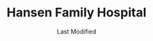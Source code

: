 ---
layout: location-page
date: Last Modified
description: "Local COVID-19 testing is available at Hansen Family Hospital in Iowa Falls, Iowa, USA."
permalink: "locations/iowa/iowa-falls/hansen-family-hospital/"
tags:
  - locations
  - iowa
title: Hansen Family Hospital
uniqueName: hansen-family-hospital
state: Iowa
stateAbbr: IA
hood: "Iowa Falls"
address: "920 S Oak St"
city: "Iowa Falls"
zip: "50126"
zipsNearby: "50601 50005 50006 50043 50227 50420 50007 50602 50009 50010 50011 50012 50013 50014 50021 50023 50604 50608 50649 50605 50516 50518 50028 50609 50031 50421 50032 50034 50519 50035 50036 50037 50099 50039 50040 50041 50520 50423 50612 50521 50523 50046 50613 50614 50616 50620 52215 50524 50525 50526 50619 50428 50051 52217 50054 50055 50056 50621 50430 50431 50432 50529 50064 50530 50622 50623 50624 50071 50611 50625 50532 50626 52224 50533 52225 50627 50073 50075 50629 50538 50078 50434 50435 50436 50501 50569 50631 50101 50102 50438 50632 50633 50105 50634 50106 50541 50635 50542 50439 50543 50440 50107 50109 50636 50112 50638 50657 50441 50444 50544 50545 50120 50642 50122 50643 50548 50124 50645 50126 50647 50648 50130 50446 50132 50447 50134 50135 50448 50449 50552 50651 50452 50141 50142 50557 50453 50652 50148 50558 50152 50560 50154 50156 50456 50653 50158 50401 50402 50467 50161 50162 50457 50127 50168 50169 50173 50566 50658 50201 50659 50661 50660 50206 50208 50458 50212 50664 50460 50461 50570 50665 50217 50223 50666 50464 50226 50230 50231 50667 50668 50669 50577 50234 50468 50469 50236 50470 50471 50582 50472 50239 50427 50433 50475 50243 50670 50244 50586 50246 50247 50672 50248 50673 50249 50477 52339 50591 50479 52342 50675 50676 50258 50259 50482 50594 52348 50701 50702 50703 50704 50707 50677 50595 50680 50483 50269 50271 50484 50276 50599 50278 50706" 
mapUrl: "http://maps.apple.com/?q=Hansen+Family+Hospital&address=920+S+Oak+St,Iowa+Falls,Iowa,50126"
locationType: Walk-in
phone: "641-648-7000"
website: "https://www.mercyonenorthiowaaffiliates.org/hansenfamilyhospital/"
onlineBooking: undefined
closed: undefined
closedUpdate: May 18th, 2020
notes: "Open to all."
days: Contact for hours of operation.
ctaMessage: Learn more
ctaUrl: "https://www.mercyonenorthiowaaffiliates.org/hansenfamilyhospital/"
---